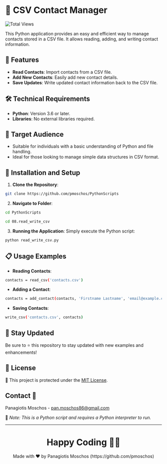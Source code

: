 # 📝 CSV Contact Manager

![Total Views](https://views.whatilearened.today/views/github/pmoschos/pmoschos.svg)

This Python application provides an easy and efficient way to manage contacts stored in a CSV file. It allows reading, adding, and writing contact information.

## 🌟 Features

- **Read Contacts**: Import contacts from a CSV file.
- **Add New Contacts**: Easily add new contact details.
- **Save Updates**: Write updated contact information back to the CSV file.

## 🛠️ Technical Requirements

- **Python**: Version 3.6 or later.
- **Libraries**: No external libraries required.

## 🎯 Target Audience

- Suitable for individuals with a basic understanding of Python and file handling.
- Ideal for those looking to manage simple data structures in CSV format.

## 🚀 Installation and Setup

1. **Clone the Repository**:
```bash
git clone https://github.com/pmoschos/PythonScripts
```
2. **Navigate to Folder**:
```bash
cd PythonScripts
```

```bash
cd 08.read_write_csv
```

3. **Running the Application**:
Simply execute the Python script:
```bash
python read_write_csv.py
```

## 📋 Usage Examples
- **Reading Contacts**:
```bash
contacts = read_csv('contacts.csv')
```
- **Adding a Contact**:
```bash
contacts = add_contact(contacts, 'Firstname Lastname', 'email@example.com', '123-456-7890')
```

- **Saving Contacts**:
```bash
write_csv('contacts.csv', contacts)
```

## 📢 Stay Updated

Be sure to ⭐ this repository to stay updated with new examples and enhancements!

## 📄 License
🔐 This project is protected under the [MIT License](https://mit-license.org/).


## Contact 📧
Panagiotis Moschos - pan.moschos86@gmail.com

🔗 *Note: This is a Python script and requires a Python interpreter to run.*

---
<h1 align=center>Happy Coding 👨‍💻 </h1>

<p align="center">
  Made with ❤️ by Panagiotis Moschos (https://github.com/pmoschos)
</p>